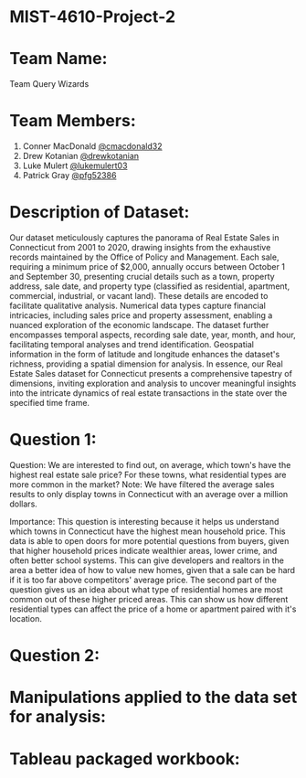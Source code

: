 # MIST-4610-Project-2

# Team Name:
Team Query Wizards

# Team Members:
1. Conner MacDonald [@cmacdonald32](https://github.com/cmacdonald32)
2. Drew Kotanian [@drewkotanian](https://github.com/drewkotanian)
3. Luke Mulert [@lukemulert03](https://github.com/lukemulert03)
4. Patrick Gray [@pfg52386](https://github.com/pfg52386)

# Description of Dataset:
Our dataset meticulously captures the panorama of Real Estate Sales in Connecticut from 2001 to 2020, drawing insights from the exhaustive records maintained by the Office of Policy and Management. Each sale, requiring a minimum price of $2,000, annually occurs between October 1 and September 30, presenting crucial details such as a town, property address, sale date, and property type (classified as residential, apartment, commercial, industrial, or vacant land). These details are encoded to facilitate qualitative analysis. Numerical data types capture financial intricacies, including sales price and property assessment, enabling a nuanced exploration of the economic landscape. The dataset further encompasses temporal aspects, recording sale date, year, month, and hour, facilitating temporal analyses and trend identification. Geospatial information in the form of latitude and longitude enhances the dataset's richness, providing a spatial dimension for analysis. In essence, our Real Estate Sales dataset for Connecticut presents a comprehensive tapestry of dimensions, inviting exploration and analysis to uncover meaningful insights into the intricate dynamics of real estate transactions in the state over the specified time frame.

# Question 1:
Question: We are interested to find out, on average, which town's have the highest real estate sale price? For these towns, what residential types are more common in the market? Note: We have filtered the average sales results to only display towns in Connecticut with an average over a million dollars.

Importance:
This question is interesting because it helps us understand which towns in Connecticut have the highest mean household price. This data is able to open doors for more potential questions from buyers, given that higher household prices indicate wealthier areas, lower crime, and often better school systems. This can give developers and realtors in the area a better idea of how to value new homes, given that a sale can be hard if it is too far above competitors' average price. The second part of the question gives us an idea about what type of residential homes are most common out of these higher priced areas. This can show us how different residential types can affect the price of a home or apartment paired with it's location.
# Question 2:

#  Manipulations applied to the data set for analysis:

# Tableau packaged workbook:

